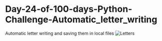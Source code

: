 # Day-24-of-100-days-Python-Challenge-Automatic_letter_writing
Automatic letter writing and saving them in local files
![Letters](https://github.com/user-attachments/assets/bec120b5-d23b-47e4-81c0-495a2309cdf5)
